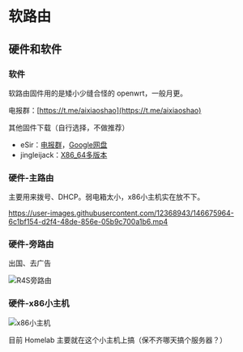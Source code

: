 # 软路由

## 硬件和软件

### 软件

软路由固件用的是矮小少缝合怪的 openwrt，一般月更。

电报群：[https://t.me/aixiaoshao](https://t.me/aixiaoshao)

其他固件下载（自行选择，不做推荐）
- eSir：[电报群](https://t.me/esirplayground)，[Google网盘](https://bit.ly/esirpg_googledrive)
- jingleijack：[X86_64多版本](https://github.com/jingleijack/X86_64-TEST/releases)

### 硬件-主路由

主要用来拨号、DHCP。弱电箱太小，x86小主机实在放不下。

https://user-images.githubusercontent.com/12368943/146675964-6c1bf154-d2f4-48de-856e-05b9c700a1b6.mp4

### 硬件-旁路由

出国、去广告

![R4S旁路由](https://user-images.githubusercontent.com/12368943/146676079-066bbaf3-4c80-4c87-9997-a875432610f8.jpeg)

### 硬件-x86小主机

![x86小主机](https://user-images.githubusercontent.com/12368943/146676095-266bf18b-9b20-4864-8d7c-d7f2d8b2d4f3.jpeg)

目前 Homelab 主要就在这个小主机上搞（保不齐哪天搞个服务器？）
